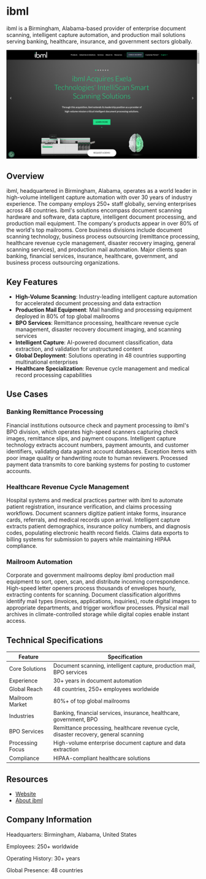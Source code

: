 # ibml

ibml is a Birmingham, Alabama-based provider of enterprise document scanning, intelligent capture automation, and production mail solutions serving banking, healthcare, insurance, and government sectors globally.

![ibml](assets/ibml.png)


## Overview

ibml, headquartered in Birmingham, Alabama, operates as a world leader in high-volume intelligent capture automation with over 30 years of industry experience. The company employs 250+ staff globally, serving enterprises across 48 countries. ibml's solutions encompass document scanning hardware and software, data capture, intelligent document processing, and production mail equipment. The company's products appear in over 80% of the world's top mailrooms. Core business divisions include document scanning technology, business process outsourcing (remittance processing, healthcare revenue cycle management, disaster recovery imaging, general scanning services), and production mail automation. Major clients span banking, financial services, insurance, healthcare, government, and business process outsourcing organizations.

## Key Features

- **High-Volume Scanning**: Industry-leading intelligent capture automation for accelerated document processing and data extraction
- **Production Mail Equipment**: Mail handling and processing equipment deployed in 80% of top global mailrooms
- **BPO Services**: Remittance processing, healthcare revenue cycle management, disaster recovery document imaging, and scanning services
- **Intelligent Capture**: AI-powered document classification, data extraction, and validation for unstructured content
- **Global Deployment**: Solutions operating in 48 countries supporting multinational enterprises
- **Healthcare Specialization**: Revenue cycle management and medical record processing capabilities

## Use Cases

### Banking Remittance Processing

Financial institutions outsource check and payment processing to ibml's BPO division, which operates high-speed scanners capturing check images, remittance slips, and payment coupons. Intelligent capture technology extracts account numbers, payment amounts, and customer identifiers, validating data against account databases. Exception items with poor image quality or handwriting route to human reviewers. Processed payment data transmits to core banking systems for posting to customer accounts.

### Healthcare Revenue Cycle Management

Hospital systems and medical practices partner with ibml to automate patient registration, insurance verification, and claims processing workflows. Document scanners digitize patient intake forms, insurance cards, referrals, and medical records upon arrival. Intelligent capture extracts patient demographics, insurance policy numbers, and diagnosis codes, populating electronic health record fields. Claims data exports to billing systems for submission to payers while maintaining HIPAA compliance.

### Mailroom Automation

Corporate and government mailrooms deploy ibml production mail equipment to sort, open, scan, and distribute incoming correspondence. High-speed letter openers process thousands of envelopes hourly, extracting contents for scanning. Document classification algorithms identify mail types (invoices, applications, inquiries), route digital images to appropriate departments, and trigger workflow processes. Physical mail archives in climate-controlled storage while digital copies enable instant access.

## Technical Specifications

| Feature | Specification |
|---------|---------------|
| Core Solutions | Document scanning, intelligent capture, production mail, BPO services |
| Experience | 30+ years in document automation |
| Global Reach | 48 countries, 250+ employees worldwide |
| Mailroom Market | 80%+ of top global mailrooms |
| Industries | Banking, financial services, insurance, healthcare, government, BPO |
| BPO Services | Remittance processing, healthcare revenue cycle, disaster recovery, general scanning |
| Processing Focus | High-volume enterprise document capture and data extraction |
| Compliance | HIPAA-compliant healthcare solutions |

## Resources

- [Website](https://www.ibml.com)
- [About ibml](https://www.ibml.com/about-us/about/)

## Company Information

Headquarters: Birmingham, Alabama, United States

Employees: 250+ worldwide

Operating History: 30+ years

Global Presence: 48 countries
